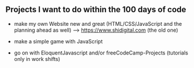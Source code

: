 ## Projects I want to do within the 100 days of code

- make my own Website new and great (HTML/CSS/JavaScript and the planning ahead as well)
--> https://www.shidigital.com (the old one)




- make a simple game with JavaScript
- go on with EloquentJavascript and/or freeCodeCamp-Projects (tutorials only in work shifts)
